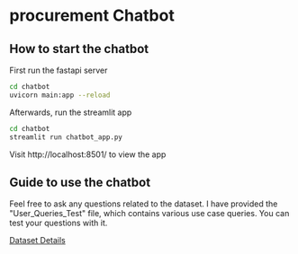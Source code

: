 # procurement Chatbot

## How to start the chatbot

First run the fastapi server

```bash
cd chatbot
uvicorn main:app --reload
```

Afterwards, run the streamlit app

```bash
cd chatbot
streamlit run chatbot_app.py
```

Visit http://localhost:8501/ to view the app


## Guide to use the chatbot

Feel free to ask any questions related to the dataset. I have provided the "User_Queries_Test" file, which contains various use case queries. You can test your questions with it.

[Dataset Details](../dataset.md)
